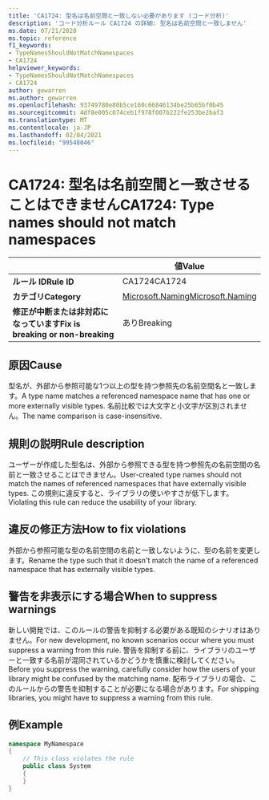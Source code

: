 ```yaml
---
title: 'CA1724: 型名は名前空間と一致しない必要があります (コード分析)'
description: 'コード分析ルール CA1724 の詳細: 型名は名前空間と一致しません'
ms.date: 07/21/2020
ms.topic: reference
f1_keywords:
- TypeNamesShouldNotMatchNamespaces
- CA1724
helpviewer_keywords:
- TypeNamesShouldNotMatchNamespaces
- CA1724
author: gewarren
ms.author: gewarren
ms.openlocfilehash: 93749780e80b5ce160c66846134be25b65bf0b45
ms.sourcegitcommit: 4df8e005c074ceb1f978f007b222fe253be2baf3
ms.translationtype: MT
ms.contentlocale: ja-JP
ms.lasthandoff: 02/04/2021
ms.locfileid: "99548046"
---
```

# <a name="ca1724-type-names-should-not-match-namespaces"></a><span data-ttu-id="f7d04-103">CA1724: 型名は名前空間と一致させることはできません</span><span class="sxs-lookup"><span data-stu-id="f7d04-103">CA1724: Type names should not match namespaces</span></span>

| | <span data-ttu-id="f7d04-104">値</span><span class="sxs-lookup"><span data-stu-id="f7d04-104">Value</span></span> |
|-|-|
| <span data-ttu-id="f7d04-105">**ルール ID**</span><span class="sxs-lookup"><span data-stu-id="f7d04-105">**Rule ID**</span></span> |<span data-ttu-id="f7d04-106">CA1724</span><span class="sxs-lookup"><span data-stu-id="f7d04-106">CA1724</span></span>|
| <span data-ttu-id="f7d04-107">**カテゴリ**</span><span class="sxs-lookup"><span data-stu-id="f7d04-107">**Category**</span></span> |[<span data-ttu-id="f7d04-108">Microsoft.Naming</span><span class="sxs-lookup"><span data-stu-id="f7d04-108">Microsoft.Naming</span></span>](naming-warnings.md)|
| <span data-ttu-id="f7d04-109">**修正が中断または非対応になっています**</span><span class="sxs-lookup"><span data-stu-id="f7d04-109">**Fix is breaking or non-breaking**</span></span> |<span data-ttu-id="f7d04-110">あり</span><span class="sxs-lookup"><span data-stu-id="f7d04-110">Breaking</span></span>|

## <a name="cause"></a><span data-ttu-id="f7d04-111">原因</span><span class="sxs-lookup"><span data-stu-id="f7d04-111">Cause</span></span>

<span data-ttu-id="f7d04-112">型名が、外部から参照可能な1つ以上の型を持つ参照先の名前空間名と一致します。</span><span class="sxs-lookup"><span data-stu-id="f7d04-112">A type name matches a referenced namespace name that has one or more externally visible types.</span></span> <span data-ttu-id="f7d04-113">名前比較では大文字と小文字が区別されません。</span><span class="sxs-lookup"><span data-stu-id="f7d04-113">The name comparison is case-insensitive.</span></span>

## <a name="rule-description"></a><span data-ttu-id="f7d04-114">規則の説明</span><span class="sxs-lookup"><span data-stu-id="f7d04-114">Rule description</span></span>

<span data-ttu-id="f7d04-115">ユーザーが作成した型名は、外部から参照できる型を持つ参照先の名前空間の名前と一致させることはできません。</span><span class="sxs-lookup"><span data-stu-id="f7d04-115">User-created type names should not match the names of referenced namespaces that have externally visible types.</span></span> <span data-ttu-id="f7d04-116">この規則に違反すると、ライブラリの使いやすさが低下します。</span><span class="sxs-lookup"><span data-stu-id="f7d04-116">Violating this rule can reduce the usability of your library.</span></span>

## <a name="how-to-fix-violations"></a><span data-ttu-id="f7d04-117">違反の修正方法</span><span class="sxs-lookup"><span data-stu-id="f7d04-117">How to fix violations</span></span>

<span data-ttu-id="f7d04-118">外部から参照可能な型の名前空間の名前と一致しないように、型の名前を変更します。</span><span class="sxs-lookup"><span data-stu-id="f7d04-118">Rename the type such that it doesn't match the name of a referenced namespace that has externally visible types.</span></span>

## <a name="when-to-suppress-warnings"></a><span data-ttu-id="f7d04-119">警告を非表示にする場合</span><span class="sxs-lookup"><span data-stu-id="f7d04-119">When to suppress warnings</span></span>

<span data-ttu-id="f7d04-120">新しい開発では、このルールの警告を抑制する必要がある既知のシナリオはありません。</span><span class="sxs-lookup"><span data-stu-id="f7d04-120">For new development, no known scenarios occur where you must suppress a warning from this rule.</span></span> <span data-ttu-id="f7d04-121">警告を抑制する前に、ライブラリのユーザーと一致する名前が混同されているかどうかを慎重に検討してください。</span><span class="sxs-lookup"><span data-stu-id="f7d04-121">Before you suppress the warning, carefully consider how the users of your library might be confused by the matching name.</span></span> <span data-ttu-id="f7d04-122">配布ライブラリの場合、このルールからの警告を抑制することが必要になる場合があります。</span><span class="sxs-lookup"><span data-stu-id="f7d04-122">For shipping libraries, you might have to suppress a warning from this rule.</span></span>

## <a name="example"></a><span data-ttu-id="f7d04-123">例</span><span class="sxs-lookup"><span data-stu-id="f7d04-123">Example</span></span>

```csharp
namespace MyNamespace
{
    // This class violates the rule
    public class System
    {
    }
}
```
